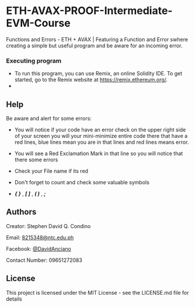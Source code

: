 # ETH-AVAX-PROOF-Intermediate-EVM-Course
Functions and Errors - ETH + AVAX | Featuring a Function and Error swhere creating a simple but useful program and be aware for an incoming error.

### Executing program
* To run this program, you can use Remix, an online Solidity IDE. To get started, go to the Remix website at https://remix.ethereum.org/.
* 
## Help

Be aware and alert for some errors: 

* You will notice if your code have an error check on the upper right side of your screen you will your mini-minimize entire code there that have a red lines, blue lines mean you are in that lines and red lines means error.

* You will see a Red Exclamation Mark in that line so you will notice that there some errors

* Check your File name if its red

* Don't forget to count and check some valuable symbols
* **_{  }_** , **_[ ]_** , **_( )_** , **_;_**


## Authors

Creator: Stephen David Q. Condino 

Email: 8215348@ntc.edu.ph

Facebook: [@DavidAnciano](https://www.facebook.com/profile.php?id=100010312052822)

Contact Number: 09651272083


## License

This project is licensed under the MIT License - see the LICENSE.md file for details
